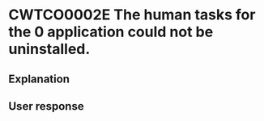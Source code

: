 # CWTCO0002E The human tasks for the 0 application could not be uninstalled.

## Explanation

## User response